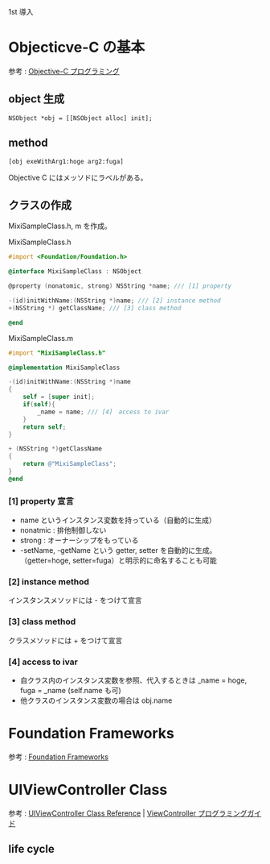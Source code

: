 1st 導入
# Objecticve-C の基本
参考 : [Objective-C プログラミング](https://developer.apple.com/jp/devcenter/ios/library/documentation/ObjC.pdf)
## object 生成
`NSObject *obj = [[NSObject alloc] init];`
## method
`[obj exeWithArg1:hoge arg2:fuga]`

Objective C にはメッソドにラベルがある。
## クラスの作成
MixiSampleClass.h, m を作成。

MixiSampleClass.h
```objective-c
#import <Foundation/Foundation.h>

@interface MixiSampleClass : NSObject

@property (nonatomic, strong) NSString *name; /// [1] property

-(id)initWithName:(NSString *)name; /// [2] instance method
+(NSString *) getClassName; /// [3] class method

@end
```

MixiSampleClass.m
```objective-c
#import "MixiSampleClass.h"

@implementation MixiSampleClass

-(id)initWithName:(NSString *)name
{
    self = [super init];
    if(self){
        _name = name; /// [4]　access to ivar
    }
    return self;
}

+ (NSString *)getClassName
{
    return @"MixiSampleClass";
}
@end
```
### [1] property 宣言
- name というインスタンス変数を持っている（自動的に生成）
- nonatmic : 排他制御しない
- strong : オーナーシップをもっている
- -setName, -getName という getter, setter を自動的に生成。（getter=hoge, setter=fuga）と明示的に命名することも可能

### [2] instance method
インスタンスメソッドには - をつけて宣言

### [3] class method
クラスメソッドには + をつけて宣言

### [4] access to ivar
- 自クラス内のインスタンス変数を参照、代入するときは _name = hoge, fuga = _name (self.name も可)
- 他クラスのインスタンス変数の場合は obj.name

# Foundation Frameworks

参考 : [Foundation Frameworks](https://developer.apple.com/library/mac/#documentation/Cocoa/Reference/Foundation/ObjC_classic/_index.html)

# UIViewController Class

参考 : [UIViewController Class Reference](http://developer.apple.com/library/ios/#documentation/uikit/reference/UIViewController_Class/Reference/Reference.html) | [ViewController プログラミングガイド](https://developer.apple.com/jp/devcenter/ios/library/documentation/ViewControllerPGforiPhoneOS.pdf)


## life cycle